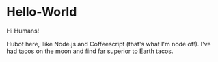 # Hello-World

Hi Humans!

Hubot here, Ilike Node.js and Coffeescript (that's what I'm node of!).
I've had tacos on the moon and find far superior to Earth tacos.
